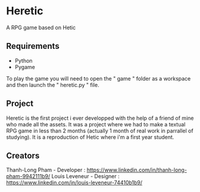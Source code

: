 # Heretic
A RPG game based on Hetic

## Requirements
 - Python
 - Pygame

To play the game you will need to open the " game " folder as a workspace and then launch the " heretic.py " file.

## Project
Heretic is the first project i ever developped with the help of a friend of mine who made all the assets.
It was a project where we had to make a textual RPG game in less than 2 months (actually 1 month of real work in parrallel of studying).
It is a reproduction of Hetic where i'm a first year student.

## Creators
Thanh-Long Pham - Developer : https://www.linkedin.com/in/thanh-long-pham-9942111b9/
Louis Leveneur - Designer : https://www.linkedin.com/in/louis-leveneur-74410b1b9/
